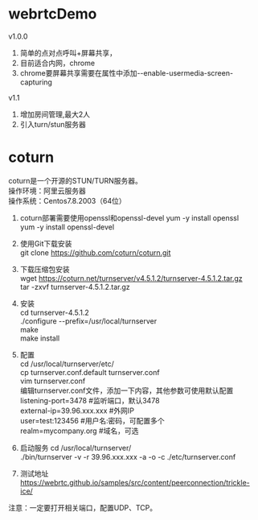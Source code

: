 # webrtcDemo
v1.0.0 
1. 简单的点对点呼叫+屏幕共享， 
2. 目前适合内网，chrome 
3. chrome要屏幕共享需要在属性中添加--enable-usermedia-screen-capturing

v1.1
1. 增加房间管理,最大2人 
2. 引入turn/stun服务器

# coturn
coturn是一个开源的STUN/TURN服务器。  
操作环境：阿里云服务器  
操作系统：Centos7.8.2003（64位）  

1. coturn部署需要使用openssl和openssl-devel
yum -y install openssl  
yum -y install openssl-devel  

2. 使用Git下载安装  
git clone https://github.com/coturn/coturn.git  

3. 下载压缩包安装  
wget https://coturn.net/turnserver/v4.5.1.2/turnserver-4.5.1.2.tar.gz  
tar -zxvf turnserver-4.5.1.2.tar.gz

4. 安装  
cd turnserver-4.5.1.2  
./configure --prefix=/usr/local/turnserver  
make  
make install  
5. 配置  
   cd /usr/local/turnserver/etc/  
   cp turnserver.conf.default turnserver.conf  
   vim turnserver.conf    
   编辑turnserver.conf文件，添加一下内容，其他参数可使用默认配置  
   listening-port=3478 #监听端口，默认3478  
   external-ip=39.96.xxx.xxx #外网IP  
   user=test:123456 #用户名:密码，可配置多个  
   realm=mycompany.org #域名，可选
6. 启动服务
   cd /usr/local/turnserver/  
   ./bin/turnserver -v -r 39.96.xxx.xxx -a -o -c ./etc/turnserver.conf
7. 测试地址
https://webrtc.github.io/samples/src/content/peerconnection/trickle-ice/


注意：一定要打开相关端口，配置UDP、TCP。  
